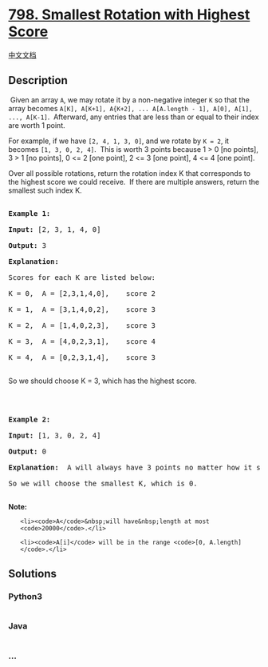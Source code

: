 # [798. Smallest Rotation with Highest Score](https://leetcode.com/problems/smallest-rotation-with-highest-score)

[中文文档](/solution/0700-0799/0798.Smallest%20Rotation%20with%20Highest%20Score/README.md)

## Description

<p>&nbsp;Given an array <code>A</code>, we may rotate it by a non-negative integer <code>K</code> so that the array becomes <code>A[K], A[K+1], A{K+2], ... A[A.length - 1], A[0], A[1], ..., A[K-1]</code>.&nbsp; Afterward, any entries that are less than or equal to their index are worth 1 point.&nbsp;</p>

<p>For example, if we have <code>[2, 4, 1, 3, 0]</code>, and we rotate by <code>K = 2</code>, it becomes <code>[1, 3, 0, 2, 4]</code>.&nbsp; This is worth 3 points because 1 &gt; 0 [no points], 3 &gt; 1 [no points], 0 &lt;= 2 [one point], 2 &lt;= 3 [one point], 4 &lt;= 4 [one point].</p>

<p>Over all possible rotations, return the rotation index K that corresponds to the highest score we could receive.&nbsp; If there are multiple answers, return the smallest such index K.</p>

<pre>

<strong>Example 1:</strong>

<strong>Input:</strong> [2, 3, 1, 4, 0]

<strong>Output:</strong> 3

<strong>Explanation: </strong> 

Scores for each K are listed below: 

K = 0,  A = [2,3,1,4,0],    score 2

K = 1,  A = [3,1,4,0,2],    score 3

K = 2,  A = [1,4,0,2,3],    score 3

K = 3,  A = [4,0,2,3,1],    score 4

K = 4,  A = [0,2,3,1,4],    score 3

</pre>

<p>So we should choose K = 3, which has the highest score.</p>

<p>&nbsp;</p>

<pre>

<strong>Example 2:</strong>

<strong>Input:</strong> [1, 3, 0, 2, 4]

<strong>Output:</strong> 0

<strong>Explanation: </strong> A will always have 3 points no matter how it shifts.

So we will choose the smallest K, which is 0.

</pre>

<p><strong>Note:</strong></p>

<ul>

    <li><code>A</code>&nbsp;will have&nbsp;length at most <code>20000</code>.</li>

    <li><code>A[i]</code> will be in the range <code>[0, A.length]</code>.</li>

</ul>

## Solutions

<!-- tabs:start -->

### **Python3**

```python

```

### **Java**

```java

```

### **...**

```

```

<!-- tabs:end -->
